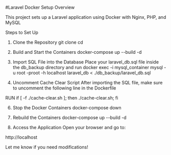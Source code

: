 #Laravel Docker Setup
Overview

This project sets up a Laravel application using Docker with Nginx, PHP, and MySQL

Steps to Set Up

1. Clone the Repository
git clone <repository-url>
cd <project-directory>

2. Build and Start the Containers
docker-compose up --build -d

3. Import SQL File into the Database
Place your laravel_db.sql file inside the db_backup directory and run
  docker exec -i mysql_container mysql -u root -proot -h localhost laravel_db < ./db_backup/laravel_db.sql

4. Uncomment Cache Clear Script
After importing the SQL file, make sure to uncomment the following line in the Dockerfile

  RUN if [ -f ./cache-clear.sh ]; then ./cache-clear.sh; fi

6. Stop the Docker Containers
docker-compose down

7. Rebuild the Containers
docker-compose up --build -d

9. Access the Application
Open your browser and go to:

http://localhost


Let me know if you need modifications!
